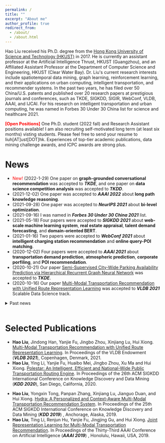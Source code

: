 ```yaml
---
permalink: /
title: ""
excerpt: "About me"
author_profile: true
redirect_from: 
  - /about/
  - /about.html
---
```

Hao Liu received his Ph.D. degree from the [Hong Kong University of Science and Technology (HKUST)](https://www.ust.hk) in 2017.  He is currently an assistant professor at the Artificial Intelligence Thrust, HKUST (Guangzhou), and an Affiliated Assistant Professor at the Department of Computer Science and Engineering, HKUST (Clear Water Bay).
Dr. Liu's current research interests include spatiotemporal data mining, graph learning, reinforcement learning, and their applications on urban computing, intelligent transportation, and recommender systems. 
In the past two years, he has filed over 50 China/U.S. patents and published over 20 research papers at prestigious journals and conferences, such as TKDE, SIGKDD, SIGIR, WebConf, VLDB, AAAI, and IJCAI. For his research on intelligent transportation and urban computing, he was named in Forbes 30 Under 30 China list for science and healthcare 2021.

<!-- After spending several years in industrial research, Hao back to [Hong Kong University of Science and Technology (HKUST)](https://www.ust.hk), where he started his research career.
Previously, Hao was a Research Scientist at Business Intelligence Lab, [Baidu Research](http://research.baidu.com/) and a Postdoctoral Fellow at the HKUST.
Hao received his Ph.D. degree from HKUST in 2017. 
He also received a Bachelor degree from [South China University of Technology](https://www.scut.edu.cn/) in 2012. 
His general research interests are in data mining, machine learning, and big data management, with a special focus on mobile analytics and urban computing.
-->

<span style="color:red"> **[Open Positions]** </span> One Ph.D. student (2022 fall) and Research Assistant positions available! 
I am also recruiting self-motivated long term (at least six months) visting students. Please feel free to send your resume to liuh\[AT\]ust\[DOT\]hk. Experiences of top-tier academic publications, data mining challenge awards, and ICPC awards are strong plus.
<span id="main"> </span>

News
======
* <span style="color:red">New!</span> (2022-1-29) One paper on **graph-grounded conversational recommendation** was accepted to ***TKDE***, and one paper on **data science competition analysis** was accepted to ***TKDD***.
* (2021-12-02) One paper was accepted to ***AAAI 2022*** about **long path knowledge reasoning**.
* (2021-09-28) One paper was accepted to ***NeurIPS 2021*** about **bi-level optimization**.
* (2021-09-16) I was named in ***Forbes 30 Under 30 China 2021*** list.
* (2021-05-18) Four papers were accepted to ***SIGKDD 2021*** about **web-scale machine learning system**, **real estate appraisal**, **talent demand forecasting**, and **domain-oriented BERT**.
* (2021-01-16) Two papers were accepted to ***WebConf 2021*** about **intelligent charging station recommendation** and **online query-POI matching**.
* (2020-12-02) Four papers were accepted to ***AAAI 2021*** about **transportation demand prediction**, **atmospheric prediction**, **corporate porfiling**, and **POI recommendation**.
* (2020-10-21) Our paper [Semi-Supervised City-Wide Parking Availability Prediction via Hierarchical Recurrent Graph Neural Network](https://ieeexplore.ieee.org/document/9241427)  was accepted to ***TKDE***.
* (2020-10-16) Our paper [Multi-Modal Transportation Recommendation with Unified Route Representation Learning](https://raymondhliu.github.io/) was accepted to ***VLDB 2021*** Scalable Data Science track.
<details>
<summary>Past news</summary>
<!-- * (2020-05-16) Our paper [Polestar: An Intelligent, Efficient and National-Wide Public Transportation Routing Engine](http://RaymondHLIU.github.io/files/KDD20-polestar.pdf) was accepted to ***KDD 2020*** ADS track as oral (oral accpetence rate 5.8%). -->
<!-- * (2020-05-16) Our paper [Competitive Analysis for Points of Interest](http://RaymondHLIU.github.io/files/KDD20-competitive.pdf) was accepted to ***KDD 2020*** research track. -->
<!-- * (2020-04-23) Our paper [Spatio-Temporal Dual Graph Attention Network for Query-POI Matching](http://RaymondHLIU.github.io/files/SIGIR20-matching.pdf) was accepted to ***SIGIR 2020***. -->
<!-- * (2020-04-23) Our paper [Spatial Object Recommendation with Hints: When Spatial Granularity Matters](http://RaymondHLIU.github.io/files/SIGIR20-poirec.pdf) was accepted to ***SIGIR 2020***. -->
<!-- * (2020-04-21) Our paper [Why We Go Where We Go: Profiling User Decisions on Choosing POIs](https://www.ijcai.org/Proceedings/2020/0478.pdf) was accepted to ***IJCAI 2020***. -->
<!-- * (2020-03-31) Our paper [Incorporating Multi-Source Urban Data for Personalized and Context-Aware Multi-Modal Transportation Recommendation](https://ieeexplore.ieee.org/document/9063461) was accepted to ***TKDE***.  -->
* (2020-03-16) Our Cross-City Multi-Modal Recommendation service get online! This service covers over 330 cities in mainland China.<br>
* (2019-08-02) We organized "The KDD Cup 2019 Regular ML Track", Context-Aware Multi-Modal Transportation Recommendation. We attracted over 1700 teams participates.<br>
* (2018-9-01) Our Multi-Modal Transportation Recommendation service get online! Download Baidu Maps and try Zhixing!<br>
</details><br>



Selected Publications
======
* **Hao Liu**, Jindong Han, Yanjie Fu, Jingbo Zhou, Xinjiang Lu, Hui Xiong. [Multi-Modal Transportation Recommendation with Unified Route Representation Learning](https://raymondhliu.github.io/). In Proceedings of the VLDB Endowment (***VLDB 2021***), Copenhagen, Denmark, 2021.
* **Hao Liu**, Ying Li, Yanjie Fu, Huaibo Mei, Jingbo Zhou, Xu Ma and Hui Xiong. [Polestar: An Intelligent, Efficient and National-Wide Public Transportation Routing Engine](http://RaymondHLIU.github.io/files/KDD20-polestar.pdf). In Proceedings of the 26th ACM SIGKDD International Conference on Knowledge Discovery and Data Mining (***KDD 2020***), San Diego, California, 2020.
<!-- * Zixuan Yuan, **Hao Liu\***, Yanchi Liu, Denghui Zhang, Fei Yi, Nengjun Zhu and Hui Xiong. [Spatio-Temporal Dual Graph Attention Network for Query-POI Matching](http://RaymondHLIU.github.io/files/SIGIR20-matching.pdf). In Proceedings of the 43rd International ACM SIGIR Conference on Research and Development in Information Retrieval (***SIGIR 2020***), Xi'an, China, 2020. -->
<!-- * Weijia Zhang, **Hao Liu\***, Yanchi Liu, Jingbo Zhou, and Hui Xiong. [Semi-Supervised Hierarchical Recurrent Graph Neural Network for City-Wide Parking Availability Prediction](http://RaymondHLIU.github.io/files/AAAI20-parking.pdf). In Proceedings of the Thirty-Fourth AAAI Conference on Artificial Intelligence (***AAAI 2020***), New York City, USA, 2020. -->
* **Hao Liu**, Yongxin Tong, Panpan Zhang, Xinjiang Lu, Jianguo Duan, and Hui Xiong. [Hydra: A Personalized and Context-Aware Multi-Modal Transportation Recommendation System](http://RaymondHLIU.github.io/files/KDD19-Hydra.pdf). In Proceedings of the 25th ACM SIGKDD International Conference on Knowledge Discovery and Data Mining (***KDD 2019***) , Anchorage, Alaska, 2019.
* **Hao Liu**, Ting Li, Renjun Hu, Yanjie Fu, Jingjing Gu, and Hui Xiong. [Joint Representation Learning for Multi-Modal Transportation Recommendation](http://RaymondHLIU.github.io/files/AAAI19-trans2vec.pdf).
In Proceedings of the Thirty-Third AAAI Conference on Artificial Intelligence (***AAAI 2019***) , Honolulu, Hawaii, USA, 2019.

